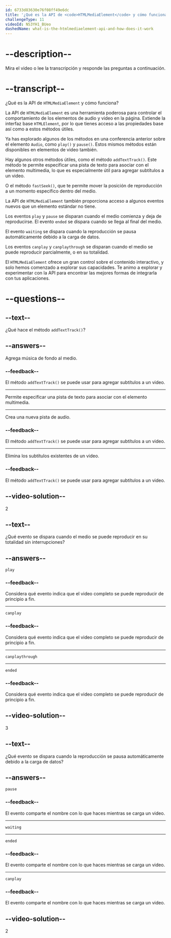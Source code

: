 ```yaml
---
id: 6733d83630e76f08ff49e6dc
title: '¿Qué es la API de <code>HTMLMediaElement</code> y cómo funciona?'
challengeType: 11
videoId: NS3YH1_BUeo
dashedName: what-is-the-htmlmediaelement-api-and-how-does-it-work
---
```


# --description--

Mira el video o lee la transcripción y responde las preguntas a continuación.

# --transcript--

¿Qué es la API de `HTMLMediaElement` y cómo funciona?

La API de `HTMLMediaElement` es una herramienta poderosa para controlar el comportamiento de los elementos de audio y video en la página. Extiende la interfaz base `HTMLElement`, por lo que tienes acceso a las propiedades base así como a estos métodos útiles.

Ya has explorado algunos de los métodos en una conferencia anterior sobre el elemento `Audio`, como `play()` y `pause()`. Estos mismos métodos están disponibles en elementos de video también.

Hay algunos otros métodos útiles, como el método `addTextTrack()`. Este método te permite especificar una pista de texto para asociar con el elemento multimedia, lo que es especialmente útil para agregar subtítulos a un video.

O el método `fastSeek()`, que te permite mover la posición de reproducción a un momento específico dentro del medio.

La API de `HTMLMediaElement` también proporciona acceso a algunos eventos nuevos que un elemento estándar no tiene.

Los eventos `play` y `pause` se disparan cuando el medio comienza y deja de reproducirse. El evento `ended` se dispara cuando se llega al final del medio.

El evento `waiting` se dispara cuando la reproducción se pausa automáticamente debido a la carga de datos.

Los eventos `canplay` y `canplaythrough` se disparan cuando el medio se puede reproducir parcialmente, o en su totalidad.

El `HTMLMediaElement` ofrece un gran control sobre el contenido interactivo, y solo hemos comenzado a explorar sus capacidades. Te animo a explorar y experimentar con la API para encontrar las mejores formas de integrarla con tus aplicaciones.

# --questions--

## --text--

¿Qué hace el método `addTextTrack()`?

## --answers--

Agrega música de fondo al medio.

### --feedback--

El método `addTextTrack()` se puede usar para agregar subtítulos a un video.

---

Permite especificar una pista de texto para asociar con el elemento multimedia.

---

Crea una nueva pista de audio.

### --feedback--

El método `addTextTrack()` se puede usar para agregar subtítulos a un video.

---

Elimina los subtítulos existentes de un video.

### --feedback--

El método `addTextTrack()` se puede usar para agregar subtítulos a un video.

## --video-solution--

2

## --text--

¿Qué evento se dispara cuando el medio se puede reproducir en su totalidad sin interrupciones?

## --answers--

`play`

### --feedback--

Considera qué evento indica que el video completo se puede reproducir de principio a fin.

---

`canplay`

### --feedback--

Considera qué evento indica que el video completo se puede reproducir de principio a fin.

---

`canplaythrough`

---

`ended`

### --feedback--

Considera qué evento indica que el video completo se puede reproducir de principio a fin.

## --video-solution--

3

## --text--

¿Qué evento se dispara cuando la reproducción se pausa automáticamente debido a la carga de datos?

## --answers--

`pause`

### --feedback--

El evento comparte el nombre con lo que haces mientras se carga un video.

---

`waiting`

---

`ended`

### --feedback--

El evento comparte el nombre con lo que haces mientras se carga un video.

---

`canplay`

### --feedback--

El evento comparte el nombre con lo que haces mientras se carga un video.

## --video-solution--

2
